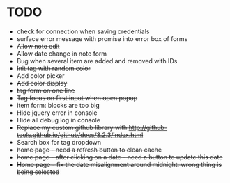 # TODO

* check for connection when saving credentials
* surface error message with promise into error box of forms
* ~~Allow note edit~~
* ~~Allow date change in note form~~
* Bug when several item are added and removed with IDs
* ~~Init tag with random color~~
* Add color picker
* ~~Add color display~~
* ~~tag form on one line~~
* ~~Tag focus on first input when open popup~~
* item form: blocks are too big
* Hide jquery error in console
* Hide all debug log in console
* ~~Replace my custom github library with http://github-tools.github.io/github/docs/3.2.3/index.html~~
* Search box for tag dropdown
* ~~home page - need a refresh button to clean cache~~
* ~~home page - after clicking on a date - need a button to update this date~~
* ~~Home page - fix the date misalignment around midnight. wrong thing is being selected~~
